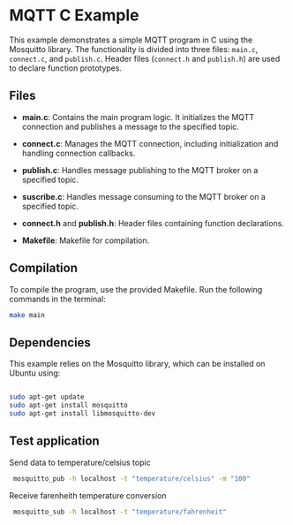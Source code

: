 

# MQTT C Example

This example demonstrates a simple MQTT program in C using the Mosquitto library. The functionality is divided into three files: `main.c`, `connect.c`, and `publish.c`. Header files (`connect.h` and `publish.h`) are used to declare function prototypes.

## Files

- **main.c**: Contains the main program logic. It initializes the MQTT connection and publishes a message to the specified topic.

- **connect.c**: Manages the MQTT connection, including initialization and handling connection callbacks.

- **publish.c**: Handles message publishing to the MQTT broker on a specified topic.

- **suscribe.c**: Handles message consuming to the MQTT broker on a specified topic.

- **connect.h** and **publish.h**: Header files containing function declarations.

- **Makefile**: Makefile for compilation.

## Compilation

To compile the program, use the provided Makefile. Run the following commands in the terminal:

```bash
make main
```

## Dependencies
This example relies on the Mosquitto library, which can be installed on Ubuntu using:

```bash

sudo apt-get update
sudo apt-get install mosquitto
sudo apt-get install libmosquitto-dev

```

## Test application

Send data to temperature/celsius topic

```bash
 mosquitto_pub -h localhost -t "temperature/celsius" -m "100"
 ```

Receive farenheith temperature conversion


```bash
 mosquitto_sub -h localhost -t "temperature/fahrenheit"
 ```